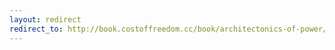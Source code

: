```yaml
---
layout: redirect
redirect_to: http://book.costoffreedom.cc/book/architectonics-of-power/hacking-the-contradictions.html
---
```


